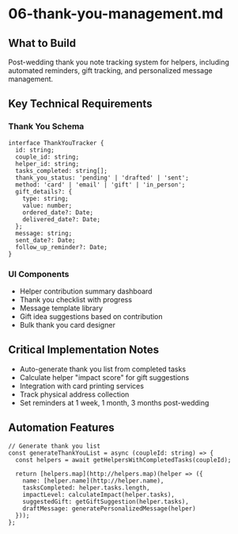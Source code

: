 # 06-thank-you-management.md

## What to Build

Post-wedding thank you note tracking system for helpers, including automated reminders, gift tracking, and personalized message management.

## Key Technical Requirements

### Thank You Schema

```
interface ThankYouTracker {
  id: string;
  couple_id: string;
  helper_id: string;
  tasks_completed: string[];
  thank_you_status: 'pending' | 'drafted' | 'sent';
  method: 'card' | 'email' | 'gift' | 'in_person';
  gift_details?: {
    type: string;
    value: number;
    ordered_date?: Date;
    delivered_date?: Date;
  };
  message: string;
  sent_date?: Date;
  follow_up_reminder?: Date;
}
```

### UI Components

- Helper contribution summary dashboard
- Thank you checklist with progress
- Message template library
- Gift idea suggestions based on contribution
- Bulk thank you card designer

## Critical Implementation Notes

- Auto-generate thank you list from completed tasks
- Calculate helper "impact score" for gift suggestions
- Integration with card printing services
- Track physical address collection
- Set reminders at 1 week, 1 month, 3 months post-wedding

## Automation Features

```
// Generate thank you list
const generateThankYouList = async (coupleId: string) => {
  const helpers = await getHelpersWithCompletedTasks(coupleId);
  
  return [helpers.map](http://helpers.map)(helper => ({
    name: [helper.name](http://helper.name),
    tasksCompleted: helper.tasks.length,
    impactLevel: calculateImpact(helper.tasks),
    suggestedGift: getGiftSuggestion(helper.tasks),
    draftMessage: generatePersonalizedMessage(helper)
  }));
};
```